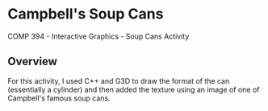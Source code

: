 # Campbell's Soup Cans

COMP 394 - Interactive Graphics - Soup Cans Activity

## Overview

For this activity, I used C++ and G3D to draw the format of the can (essentially a cylinder) and then added the texture using an image of one of Campbell's famous soup cans.
